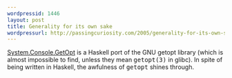 ```yaml
--- 
wordpressid: 1446
layout: post
title: Generality for its own sake
wordpressurl: http://passingcuriosity.com/2005/generality-for-its-own-sake/
---
```

<a href="http://www.haskell.org/ghc/docs/latest/html/libraries/base/System.Console.GetOpt.html">System.Console.GetOpt</a> is a Haskell port of the GNU getopt library (which is almost impossible to find, unless they mean <span style="font-family: monospace;">getopt(3)</span> in glibc). In spite of being written in Haskell, the awfulness of <span style="font-family: monospace;">getopt</span> shines through.
